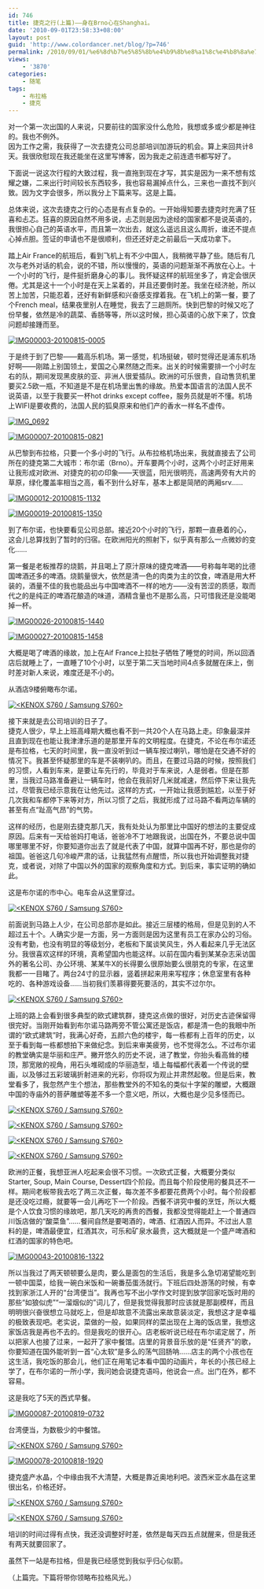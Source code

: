 ```yaml
---
id: 746
title: 捷克之行(上篇)——身在Brno心在Shanghai。
date: '2010-09-01T23:58:33+08:00'
layout: post
guid: 'http://www.colordancer.net/blog/?p=746'
permalink: /2010/09/01/%e6%8d%b7%e5%85%8b%e4%b9%8b%e8%a1%8c%e4%b8%8a%e7%af%87-%e8%ba%ab%e5%9c%a8brno%e5%bf%83%e5%9c%a8shanghai%e3%80%82/
views:
    - '3870'
categories:
    - 随笔
tags:
    - 布拉格
    - 捷克
---
```


对一个第一次出国的人来说，只要前往的国家没什么危险，我想或多或少都是神往的。我也不例外。  
因为工作之需，我获得了一次去捷克公司总部培训加游玩的机会。算上来回共计8天。我很欣慰现在我还能坐在这里写博客，因为我走之前连遗书都写好了。

下面说一说这次行程的大致过程，我一直拖到现在才写，其实是因为一来不想有炫耀之嫌，二来出行时间较长东西较多，我也容易漏掉点什么，三来也一直找不到兴致。因为文字会很多，所以我分上下篇来写。这是上篇。

总体来说，这次去捷克之行的心态是有点复杂的。一开始得知要去捷克时充满了狂喜和忐忑。狂喜的原因自然不用多说，忐忑则是因为途经的国家都不是说英语的，我很担心自己的英语水平，而且第一次出去，就这么遥远且这么周折，谁还不提点心掉点胆。签证的申请也不是很顺利，但还还好走之前最后一天成功拿下。

踏上Air France的航班后，看到飞机上有不少中国人，我稍微平静了些。随后有几次与老外对话的机会，说的不错，所以慢慢的，英语的问题渐渐不再放在心上。十一个小时的飞行，是件挺折磨身心的事儿。我怀疑这样的航班坐多了，肯定会很厌倦。尤其是这十一个小时是在天上呆着的，并且还要倒时差。我坐在经济舱，所以苦上加苦，只能忍着，还好有新鲜感和兴奋感支撑着我。在飞机上的第一餐，要了个French meal，结果夜里别人在睡觉，我去了三趟厕所。快到巴黎的时候又吃了份早餐，依然是冷的蔬菜、香肠等等，所以这时候，担心英语的心放下来了，饮食问题却接踵而至。

[![](/images/wp-content/uploads/2010/09/IMG00003-20100815-0005-600x450.jpg "IMG00003-20100815-0005")](http://www.colordancer.net/blog/?attachment_id=749)

于是终于到了巴黎——戴高乐机场。第一感觉，机场挺破，顿时觉得还是浦东机场好啊——刚踏上别国领土，爱国之心果然随之而来。出关的时候需要排一个小时左右的队，期间发现黑皮肤的亚、非洲人很爱插队。欧洲的可乐很贵，自动售货机里要买2.5欧一瓶，不知道是不是在机场里出售的缘故。热爱本国语言的法国人民不说英语，以至于我要买一杯hot drinks except coffee，服务员就是听不懂。机场上WIFI是要收费的，法国人民的狐臭原来和他们产的香水一样名不虚传。

[![](/images/wp-content/uploads/2010/09/IMG_0692-600x337.jpg "IMG_0692")](http://www.colordancer.net/blog/?attachment_id=750)  
  
[![](/images/wp-content/uploads/2010/09/IMG00007-20100815-0821-600x450.jpg "IMG00007-20100815-0821")](http://www.colordancer.net/blog/?attachment_id=754)

从巴黎到布拉格，只要一个多小时的飞行。从布拉格机场出来，我就直接去了公司所在的捷克第二大城市：布尔诺（Brno）。开车要两个小时，这两个小时正好用来让我形成对欧洲、对捷克的初の印象——天很蓝，阳光很明亮，高速两旁有大片的草原，绿化覆盖率相当之高，看不到什么好车，基本上都是简陋的两厢srv……

[![](/images/wp-content/uploads/2010/09/IMG00012-20100815-1132-600x450.jpg "IMG00012-20100815-1132")](http://www.colordancer.net/blog/?attachment_id=755)

[![](/images/wp-content/uploads/2010/09/IMG00019-20100815-1350-600x450.jpg "IMG00019-20100815-1350")](http://www.colordancer.net/blog/?attachment_id=756)

到了布尔诺，也快要看见公司总部。接近20个小时的飞行，那颗一直悬着的心，这会儿总算找到了暂时的归宿。在欧洲阳光的照射下，似乎真有那么一点微妙的变化……

第一餐是老板推荐的烧鹅，并且喝上了原汁原味的捷克啤酒——号称每年喝的比德国啤酒还多的啤酒。烧鹅量很大，依然是清一色的肉类为主的饮食，啤酒是用大杯装的，酒量不佳的我也能品出与中国啤酒不一样的地方——没有苦涩的质感，取而代之的是纯正的啤酒花酿造的味道，酒精含量也不是那么高，只可惜我还是没能喝掉一杯。

[![](/images/wp-content/uploads/2010/09/IMG00026-20100815-1440-600x450.jpg "IMG00026-20100815-1440")](http://www.colordancer.net/blog/?attachment_id=751)

[![](/images/wp-content/uploads/2010/09/IMG00027-20100815-1458-600x450.jpg "IMG00027-20100815-1458")](http://www.colordancer.net/blog/?attachment_id=757)

大概是喝了啤酒的缘故，加上在Aif France上拉肚子牺牲了睡觉的时间，所以回酒店后就睡上了，一直睡了10个小时，以至于第二天当地时间4点多就醒在床上，倒时差对新人来说，难度还是不小的。

从酒店9楼俯瞰布尔诺。

[![](/images/wp-content/uploads/2010/09/SDC10516-600x450.jpg "<KENOX S760  / Samsung S760>")](http://www.colordancer.net/blog/?attachment_id=765)

接下来就是去公司培训的日子了。  
捷克人很少，早上上班高峰期大概也看不到一共20个人在马路上走。印象最深并且直到现在也能让我津津乐道的是那里开车的文明程度。在捷克，不论在布尔诺还是布拉格，七天的时间里，我一直没听到过一辆车按过喇叭，哪怕是在交通不好的情况下。我甚至怀疑那里的车是不装喇叭的。而且，在要过马路的时候，按照我们的习惯，人看到车来，是要让车先行的，毕竟对于车来说，人是弱者。但是在那里，当我过马路准备避让一辆车时，他会在我前好几米就减速，然后停下来让我先过，尽管我已经示意我在让他先过。这样的方式，一开始让我感到尴尬，以至于好几次我和车都停下来等对方，所以习惯了之后，我就形成了过马路不看两边车辆的甚至有点“趾高气昂”的气势。

这样的经历，也是刚去捷克那几天，我有处处认为那里比中国好的想法的主要促成原因。后来有一天给爸妈打电话，爸爸冷不丁地跟我说，出国在外，不要总说中国哪里哪里不好，你要知道你出去了就是代表了中国，就算中国再不好，那也是你的祖国。爸爸这几句冷峻严肃的话，让我猛然有点醒悟，所以我也开始调整我对捷克，或者说，对除了中国以外的国家的观察角度和方式。到后来，事实证明的确如此。

这是布尔诺的市中心。电车会从这里穿过。

[![](/images/wp-content/uploads/2010/09/SDC10543-600x450.jpg "<KENOX S760  / Samsung S760>")](http://www.colordancer.net/blog/?attachment_id=768)

前面说到马路上人少，在公司总部亦是如此。接近三层楼的格局，但是见到的人不超过五十个。人确实少是一方面，另一方面则是因为这里有员工在家办公的习俗。没有考勤，也没有明显的等级划分，老板和下属谈笑风生，外人看起来几乎无法区分。我很喜欢这样的环境，真希望国内也能这样。以前在国内看到某某杂志采访国外的著名公司、办公环境、某某牛X的长得要么很原始要么很朋克的专家，在这里我都一一目睹了。两台24寸的显示器，竖着拼起来用来写程序；休息室里有各种吃的、各种游戏设备……当初我们羡慕得要死要活的，其实不过尔尔。

[![](/images/wp-content/uploads/2010/09/SDC10527-600x450.jpg "<KENOX S760  / Samsung S760>")](http://www.colordancer.net/blog/?attachment_id=775)

上班的路上会看到很多典型的欧式建筑群，捷克这点做的很好，对历史古迹保留得很完好。当刚开始看到布尔诺马路两旁不管公寓还是饭店，都是清一色的我眼中所谓的“欧式建筑”时，我满心好奇，五颜六色的楼宇，每一栋都有上百年的历史，以至于看到每一栋都想拍下来做纪念。到后来审美疲劳，也不觉得怎么。不过布尔诺的教堂确实是华丽和庄严。撇开悠久的历史不说，进了教堂，你抬头看高耸的楼顶，那宽敞的视角，用石头堆砌成的华丽造型，墙上每幅都代表着一个传说的壁画，以及够过五彩玻璃折射进来的光彩，你将叹为观止并肃然起敬。但是后来，教堂看多了，我忽然产生个想法，那些教堂外的不知名的类似十字架的雕塑，大概跟中国的寺庙外的菩萨雕塑等差不多一个意义吧，所以，大概也是少见多怪而已。

[![](/images/wp-content/uploads/2010/09/SDC10519-600x450.jpg "<KENOX S760  / Samsung S760>")](http://www.colordancer.net/blog/?attachment_id=767)

[![](/images/wp-content/uploads/2010/09/SDC10559-600x450.jpg "<KENOX S760  / Samsung S760>")](http://www.colordancer.net/blog/?attachment_id=770)

[![](/images/wp-content/uploads/2010/09/SDC10518-600x450.jpg "<KENOX S760  / Samsung S760>")](http://www.colordancer.net/blog/?attachment_id=766)

[![](/images/wp-content/uploads/2010/09/SDC10562-600x450.jpg "<KENOX S760  / Samsung S760>")](http://www.colordancer.net/blog/?attachment_id=771)

欧洲的正餐，我想亚洲人吃起来会很不习惯。一次欧式正餐，大概要分类似Starter, Soup, Main Course, Dessert四个阶段。而且每个阶段使用的餐具还不一样。期间老板带我去吃了两三次正餐，每次差不多都要花费两个小时。每个阶段都是还没吃过瘾，就要等一会儿再吃下一个阶段。西餐不讲究中餐的烹饪，所以大概是个人饮食习惯的缘故吧，那几天吃的再贵的西餐，我都没觉得能赶上一个普通四川饭店做的“酸菜鱼”……餐间自然是要喝酒的，啤酒、红酒因人而异。不过出人意料的是，啤酒最便宜，红酒其次，可乐和矿泉水最贵，这大概就是一个盛产啤酒和红酒的国家的特色吧。

[![](/images/wp-content/uploads/2010/09/IMG00043-20100816-1322-600x450.jpg "IMG00043-20100816-1322")](http://www.colordancer.net/blog/?attachment_id=758)

所以当我过了两天顿顿要么是肉，要么是面包的生活后，我是多么急切渴望能吃到一顿中国菜，给我一碗白米饭和一碗番茄蛋汤就行。下班后四处游荡的时候，有幸找到家浙江人开的“台湾便当”。我再也写不出小学作文时提到放学回家吃饭时用的那些“如狼似虎”“一溜烟似的”词儿了，但是我觉得我那时应该就是那副模样，而且明明很兴奋很想立马就吃上，但是却故意不流露出来故意装淡定，我想这才是幸福的极致表现吧。老实说，菜做的一般，如果同样的菜出现在上海的饭店里，我想这家饭店我是再也不去的。但是我吃的很开心。店老板听说已经在布尔诺定居了，所以把家人也接了过来，一起开了家中餐馆。店里的背景音乐放的是“任贤齐”的歌，你要知道在国外能听到一首“心太软”是多么的荡气回肠呐……店主的两个小孩也在这生活，我吃饭的那会儿，他们正在用笔记本看中国的动画片，年长的小孩已经上学了，在布尔诺的一所小学，我问她会说捷克语吗，他说会一点。出门在外，都不容易。

这是我吃了5天的西式早餐。

[![](/images/wp-content/uploads/2010/09/IMG00087-20100819-0732-600x450.jpg "IMG00087-20100819-0732")](http://www.colordancer.net/blog/?attachment_id=762)

台湾便当，为数极少的中餐馆。

[![](/images/wp-content/uploads/2010/09/SDC10549-600x450.jpg "<KENOX S760  / Samsung S760>")](http://www.colordancer.net/blog/?attachment_id=769)

[![](/images/wp-content/uploads/2010/09/IMG00078-20100818-1920-600x450.jpg "IMG00078-20100818-1920")](http://www.colordancer.net/blog/?attachment_id=761)

捷克盛产水晶，个中缘由我不大清楚，大概是靠近奥地利吧。波西米亚水晶在这里很出名，价格还好。

[![](/images/wp-content/uploads/2010/09/SDC10588-600x450.jpg "<KENOX S760  / Samsung S760>")](http://www.colordancer.net/blog/?attachment_id=752)

[![](/images/wp-content/uploads/2010/09/SDC10589-600x450.jpg "<KENOX S760  / Samsung S760>")](http://www.colordancer.net/blog/?attachment_id=753)

培训的时间过得有点快，我还没调整好时差，依然是每天四五点就醒来，但是我还有两天就要回家了。

虽然下一站是布拉格，但是我已经感觉到我似乎归心似箭。

（上篇完。下篇将带你领略布拉格风光。）
